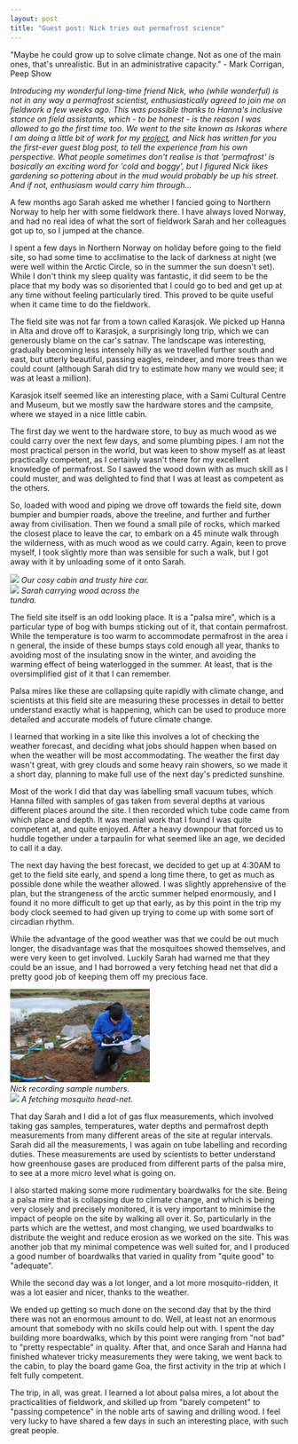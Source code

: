 ```yaml
---
layout: post
title: "Guest post: Nick tries out permafrost science"
---
```


"Maybe he could grow up to solve climate change. Not as one of the main ones,
that's unrealistic. But in an administrative capacity." - Mark Corrigan, Peep Show


<em>Introducing my wonderful long-time friend Nick, who (while wonderful) 
is not in any way a permafrost scientist, enthusiastically agreed to join me on fieldwork a few weeks ago.
This was possible thanks to Hanna's inclusive stance on field assistants, which - to be honest - is the reason
  I was allowed to go the first time too. 
  We went to the site known as Iskoras where I am doing a little bit of 
work for my [project](http://sarahchadburn.com/fellowship), 
and Nick has written for you the first-ever guest blog post, to tell the experience from his own perspective. What people sometimes don't realise is that 'permafrost' is basically an exciting word for 'cold and boggy', but I 
figured Nick likes gardening so pottering about in the mud would probably be up his street. And if not, enthusiasm 
would carry him through...</em>


A few months ago Sarah asked me whether I fancied going to Northern Norway to help her with some fieldwork there. I have always loved Norway, and had no real idea of what the sort of fieldwork Sarah and her colleagues got up to, so I jumped at the chance.

I spent a few days in Northern Norway on holiday before going to the field site, so had some time to acclimatise to the lack of darkness at night (we were well within the Arctic Circle, so in the summer the sun doesn't set). While I don't think my sleep quality was fantastic, it did seem to be the place that my body was so disoriented that I could go to bed and get up at any time without feeling particularly tired. This proved to be quite useful when it came time to do the fieldwork.

The field site was not far from a town called Karasjok. We picked up Hanna in Alta and drove off to Karasjok, a surprisingly long trip, which we can generously blame on the car's satnav. The landscape was interesting, gradually becoming less intensely hilly as we travelled further south and east, but utterly beautiful, passing eagles, reindeer, and more trees than we could count (although Sarah did try to estimate how many we would see; it was at least a million).

Karasjok itself seemed like an interesting place, with a Sami Cultural Centre and Museum, but we mostly saw the hardware stores and the campsite, where we stayed in a nice little cabin.

The first day we went to the hardware store, to buy as much wood as we could carry over the next few days, and some plumbing pipes. I am not the most practical person in the world, but was keen to show myself as at least practically competent, as I certainly wasn't there for my excellent knowledge of permafrost. So I sawed the wood down with as much skill as I could muster, and was delighted to find that I was at least as competent as the others.

So, loaded with wood and piping we drove off towards the field site, down bumpier and bumpier roads, above the treeline, 
and further and further away from civilisation. Then we found a small pile of rocks, which marked the closest place to 
leave the car, to embark on a 45 minute walk through the wilderness, with as much wood as we could carry. Again, 
keen to prove myself, I took slightly more than was sensible for such a walk, but I got away with it by unloading some 
of it onto Sarah.

<div>
<div class="inline-image" style="width: 50%">
<img src="/images/P1020268.JPG"/>
<span><em>Our cosy cabin and trusty hire car. </em></span>
</div><div class="inline-image" style="width: 50%">
<img src="/images/P1020271.JPG"/>
<span><em>Sarah carrying wood across the tundra.</em></span>
</div>
</div>

The field site itself is an odd looking place. It is a "palsa mire", which is a particular type of bog with bumps 
sticking out of it, that contain permafrost. While the temperature is too warm to accommodate permafrost in the area i
n general, the inside of these bumps stays cold enough all year, thanks to avoiding most of the insulating snow in the 
winter, and avoiding the warming effect of being waterlogged in the summer. At least, that is the oversimplified gist of it that I can remember.

Palsa mires like these are collapsing quite rapidly with climate change, and scientists at this field site are measuring these processes in detail to better understand exactly what is happening, which can be used to produce more detailed and accurate models of future climate change.

I learned that working in a site like this involves a lot of checking the weather forecast, and deciding what jobs should happen when based on when the weather will be most accommodating. The weather the first day wasn't great, with grey clouds and some heavy rain showers, so we made it a short day, planning to make full use of the next day's predicted sunshine.

Most of the work I did that day was labelling small vacuum tubes, which Hanna filled with samples of gas taken from several depths at various different places around the site. I then recorded which tube code came from which place and depth. It was menial work that I found I was quite competent at, and quite enjoyed. After a heavy downpour that forced us to huddle together under a tarpaulin for what seemed like an age, we decided to call it a day.

The next day having the best forecast, we decided to get up at 4:30AM to get to the field site early, and spend a long time there, to get as much as possible done while the weather allowed. I was slightly apprehensive of the plan, but the strangeness of the arctic summer helped enormously, and I found it no more difficult to get up that early, as by this point in the trip my body clock seemed to had given up trying to come up with some sort of circadian rhythm.

While the advantage of the good weather was that we could be out much longer, 
the disadvantage was that the mosquitoes showed themselves, and were very keen to get involved. 
Luckily Sarah had warned me that they could be an issue, and I had borrowed a very fetching head net that 
did a pretty good job of keeping them off my precious face.

<div>
<div class="inline-image" style="width: 50%">
<img src="/images/DSC_0100.JPG"/>
<span><em>Nick recording sample numbers.</em></span>
</div><div class="inline-image" style="width: 50%">
<img src="/images/P1020278.JPG"/>
<span><em>A fetching mosquito head-net.</em></span>
</div>
</div>

That day Sarah and I did a lot of gas flux measurements, which involved taking gas samples, temperatures, water depths and permafrost depth measurements from many different areas of the site at regular intervals. Sarah did all the measurements, I was again on tube labelling and recording duties. These measurements are used by scientists to better understand how greenhouse gases are produced from different parts of the palsa mire, to see at a more micro level what is going on.

I also started making some more rudimentary boardwalks for the site. Being a palsa mire that is collapsing due to climate change, and which is being very closely and precisely monitored, it is very important to minimise the impact of people on the site by walking all over it. So, particularly in the parts which are the wettest, and most changing, we used boardwalks to distribute the weight and reduce erosion as we worked on the site. This was another job that my minimal competence was well suited for, and I produced a good number of boardwalks that varied in quality from "quite good" to "adequate".

While the second day was a lot longer, and a lot more mosquito-ridden, it was a lot easier and nicer, thanks to the weather.

We ended up getting so much done on the second day that by the third there was not an enormous amount to do. Well, at least not an enormous amount that somebody with no skills could help out with. I spent the day building more boardwalks, which by this point were ranging from "not bad" to "pretty respectable" in quality. After that, and once Sarah and Hanna had finished whatever tricky measurements they were taking, we went back to the cabin, to play the board game Goa, the first activity in the trip at which I felt fully competent.

The trip, in all, was great. I learned a lot about palsa mires, a lot about the practicalities of fieldwork, and skilled up from "barely competent" to "passing competence" in the noble arts of sawing and drilling wood. I feel very lucky to have shared a few days in such an interesting place, with such great people.

